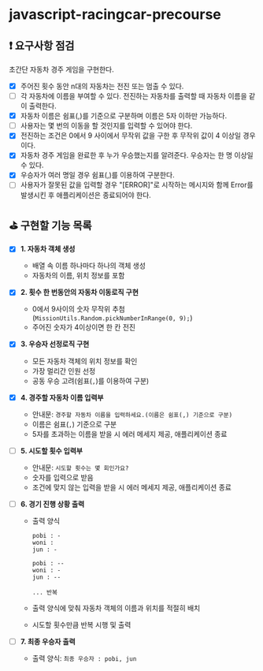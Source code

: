 # javascript-racingcar-precourse

## ❗ 요구사항 점검

초간단 자동차 경주 게임을 구현한다.

- [x] 주어진 횟수 동안 n대의 자동차는 전진 또는 멈출 수 있다.
- [ ] 각 자동차에 이름을 부여할 수 있다. 전진하는 자동차를 출력할 때 자동차 이름을 같이 출력한다.
- [x] 자동차 이름은 쉼표(,)를 기준으로 구분하며 이름은 5자 이하만 가능하다.
- [ ] 사용자는 몇 번의 이동을 할 것인지를 입력할 수 있어야 한다.
- [x] 전진하는 조건은 0에서 9 사이에서 무작위 값을 구한 후 무작위 값이 4 이상일 경우이다.
- [x] 자동차 경주 게임을 완료한 후 누가 우승했는지를 알려준다. 우승자는 한 명 이상일 수 있다.
- [x] 우승자가 여러 명일 경우 쉼표(,)를 이용하여 구분한다.
- [ ] 사용자가 잘못된 값을 입력할 경우 "[ERROR]"로 시작하는 메시지와 함께 Error를 발생시킨 후 애플리케이션은 종료되어야 한다.

## ⛳ 구현할 기능 목록

- [x] **1. 자동차 객체 생성**

  - 배열 속 이름 하나마다 하나의 객체 생성
  - 자동차의 이름, 위치 정보를 포함

- [x] **2. 횟수 한 번동안의 자동차 이동로직 구현**

  - 0에서 9사이의 숫자 무작위 추첨 (`MissionUtils.Random.pickNumberInRange(0, 9);`)
  - 주어진 숫자가 4이상이면 한 칸 전진

- [x] **3. 우승자 선정로직 구현**

  - 모든 자동차 객체의 위치 정보를 확인
  - 가장 멀리간 인원 선정
  - 공동 우승 고려(쉼표(`,`)를 이용하여 구분)

- [x] **4. 경주할 자동차 이름 입력부**

  - 안내문: `경주할 자동차 이름을 입력하세요.(이름은 쉼표(,) 기준으로 구분)`
  - 이름은 쉼표(`,`) 기준으로 구분
  - 5자를 초과하는 이름을 받을 시 에러 메세지 제공, 애플리케이션 종료

- [ ] **5. 시도할 횟수 입력부**

  - 안내문: `시도할 횟수는 몇 회인가요?`
  - 숫자를 입력으로 받음
  - 조건에 맞지 않는 입력을 받을 시 에러 메세지 제공, 애플리케이션 종료

- [ ] **6. 경기 진행 상황 출력**

  - 출력 양식

    ```
    pobi : -
    woni :
    jun : -

    pobi : --
    woni : -
    jun : --

    ... 반복
    ```

  - 출력 양식에 맞춰 자동차 객체의 이름과 위치를 적절히 배치
  - 시도할 횟수만큼 반복 시행 및 출력

- [ ] **7. 최종 우승자 출력**
  - 출력 양식: `최종 우승자 : pobi, jun`
